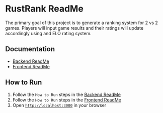 # RustRank ReadMe

The primary goal of this project is to generate a ranking system for 2 vs 2 
games. Players will input game results and their ratings will update accordingly
using and ELO rating system.

## Documentation
- [Backend ReadMe](Backend/README.md "Backend ReadMe")
- [Frontend ReadMe](Frontend/README.md "Frontend ReadMe")

## How to Run
1. Follow the `How to Run` steps in the [Backend ReadMe](Backend/README.md "Backend ReadMe")
2. Follow the `How to Run` steps in the [Frontend ReadMe](Frontend/README.md "Frontend ReadMe")
3. Open [`http://localhost:3000`](http://localhost:3000) in your browser
